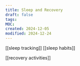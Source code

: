 ```yaml
---
title: Sleep and Recovery
draft: false
tags: 
MOC: 
created: 2024-12-05
modified: 2024-12-24
---
```


[[sleep tracking]]
[[sleep habits]]

[[recovery activities]]